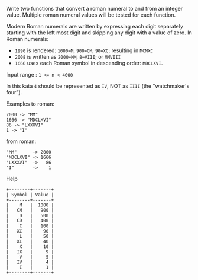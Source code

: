 Write two functions that convert a roman numeral to and from an integer value. Multiple roman numeral values will be tested for each function.

Modern Roman numerals are written by expressing each digit separately starting with the left most digit and skipping any digit with a value of zero. In Roman numerals:

- `1990` is rendered: `1000=M`, `900=CM`, `90=XC`; resulting in `MCMXC`
- `2008` is written as `2000=MM`, `8=VIII`; or `MMVIII`
- `1666` uses each Roman symbol in descending order: `MDCLXVI`.

Input range : `1 <= n < 4000`

In this kata `4` should be represented as `IV`, NOT as `IIII` (the "watchmaker's four").

Examples
to roman:
```
2000 -> "MM"
1666 -> "MDCLXVI"
86 -> "LXXXVI"
1 -> "I"
```

from roman:
```
"MM"      -> 2000
"MDCLXVI" -> 1666
"LXXXVI"  ->   86
"I"       ->    1
```
Help
```
+--------+-------+
| Symbol | Value |
+--------+-------+
|    M   |  1000 |
|   CM   |   900 |
|    D   |   500 |
|   CD   |   400 |
|    C   |   100 |
|   XC   |    90 |
|    L   |    50 |
|   XL   |    40 |
|    X   |    10 |
|   IX   |     9 |
|    V   |     5 |
|   IV   |     4 |
|    I   |     1 |
+--------+-------+
```
